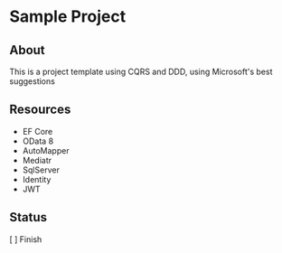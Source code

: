 # Sample Project

## About

This is a project template using CQRS and DDD, using Microsoft's best suggestions

## Resources

- EF Core
- OData 8
- AutoMapper
- Mediatr
- SqlServer
- Identity
- JWT

## Status

[ ] Finish
